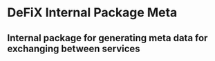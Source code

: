 # DeFiX Internal Package Meta

## Internal package for generating meta data for exchanging between services
